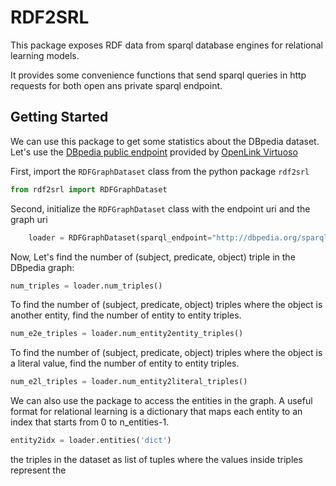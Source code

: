 # RDF2SRL

This package exposes RDF data from sparql database engines for relational 
learning models.

It provides some convenience functions that send sparql queries in http 
requests for both open ans private sparql endpoint. 

## Getting Started
We can use this package to get some statistics about the DBpedia dataset.
Let's use the [DBpedia public endpoint](http://dbpedia.org/sparql) provided 
by [OpenLink Virtuoso](http://dbpedia.org/page/Virtuoso_Universal_Server)

First, import the ```RDFGraphDataset``` class from the python package ```rdf2srl```
```python
from rdf2srl import RDFGraphDataset
```
Second,
initialize the ```RDFGraphDataset``` class with the endpoint uri and the graph uri
```python
    loader = RDFGraphDataset(sparql_endpoint="http://dbpedia.org/sparql", graph_name='http://dbpedia.org/')
```
Now, Let's find the number of (subject, predicate, object) triple in the DBpedia graph:
```python
num_triples = loader.num_triples()
```
To find the number of (subject, predicate, object) triples where the object is another entity,
find the number of entity to entity triples.
```python
num_e2e_triples = loader.num_entity2entity_triples()
```
To find the number of (subject, predicate, object) triples where the object is a literal value,
find the number of entity to entity triples.
```python
num_e2l_triples = loader.num_entity2literal_triples()
```

We can also use the package to access the entities in the graph. A useful format for
relational learning is a dictionary that maps each entity to an index that starts
from 0 to n_entities-1.
```python
entity2idx = loader.entities('dict')
```

the triples in the dataset as list of tuples
where the values inside triples represent the 

